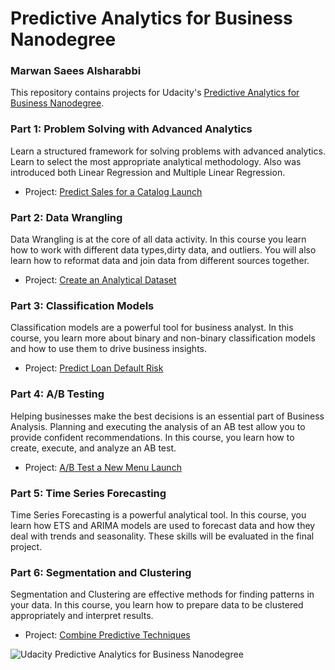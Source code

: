 # Predictive Analytics for Business Nanodegree

### Marwan Saees Alsharabbi

This repository contains projects for Udacity's [Predictive Analytics for Business Nanodegree](https://www.udacity.com/course/predictive-analytics-for-business-nanodegree--nd008).

### Part 1: Problem Solving with Advanced Analytics

Learn a structured framework for solving problems with advanced analytics. Learn to select the most appropriate analytical methodology. Also was introduced both Linear Regression and Multiple Linear Regression.

- Project: [Predict Sales for a Catalog Launch](https://github.com/marwan1023/Udacity-Predictive-Analytics-for-Business-/tree/master/Project%231%20Predicting%20Diamond%20Prices.ipynb)

### Part 2: Data Wrangling
Data Wrangling is at the core of all data activity. In this course you learn how to work with different data types,dirty data, and outliers. You will also learn how to reformat data and join data from different sources together.

- Project: [Create an Analytical Dataset](https://github.com/marwan1023/Udacity-Predictive-Analytics-for-Business-/tree/master/Project%232%20Predicting%20Diamond%20Prices/Predicting%20Diamond%20Prices.ipynb)

### Part 3: Classification Models
Classification models are a powerful tool for business analyst. In this course, you learn more about binary and non-binary classification models and how to use them to drive business insights.

- Project: [Predict Loan Default Risk](https://github.com/marwan1023/Udacity-Predictive-Analytics-for-Business-/tree/master/project%233Create%20an%20Analytical%20Dataset.ipynb)

### Part 4: A/B Testing
Helping businesses make the best decisions is an essential part of Business Analysis. Planning and executing the analysis of an AB test allow you to provide confident recommendations. In this course, you learn how to create, execute, and analyze an AB test.

- Project: [A/B Test a New Menu Launch](hhttps://github.com/marwan1023/Udacity-Predictive-Analytics-for-Business-/tree/master/Project%234%20Predicting%20Default%20Risk%20%20classification%20models.ipynb)

### Part 5: Time Series Forecasting
Time Series Forecasting is a powerful analytical tool. In this course, you learn how ETS and ARIMA models are used to forecast data and how they deal with trends and seasonality. These skills will be evaluated in the final project.

### Part 6: Segmentation and Clustering
Segmentation and Clustering are effective methods for finding patterns in your data. In this course, you learn how to prepare data to be clustered appropriately and interpret results.

- Project: [Combine Predictive Techniques](https://github.com/marwan1023/Udacity-Predictive-Analytics-for-Business-/tree/master/Project%236%20Forecast-video-game-sales-answer/Practice%20Project%20Forecast%20Video%20Game%20Sales.ipynb)

![Udacity Predictive Analytics for Business Nanodegree](https://graduation-api.udacity.com/api/certificate/PSTRG3TE/download)

